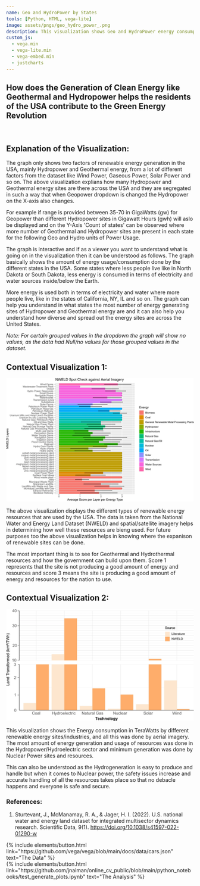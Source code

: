 ```yaml
---
name: Geo and HydroPower by States
tools: [Python, HTML, vega-lite]
image: assets/pngs/geo_hydro_power_.png
description: This visualization shows Geo and HydroPower energy consumption by States
custom_js:
  - vega.min
  - vega-lite.min
  - vega-embed.min
  - justcharts
---
```



## How does the Generation of Clean Energy like Geothermal and Hydropower helps the residents of the USA contribute to the Green Energy Revolution

<br>

<vegachart schema-url="{{ site.baseurl }}/assets/json/Geo_Hydropower_by_States.json" style="width: 100%"></vegachart>

## Explanation of the Visualization:

The graph only shows two factors of renewable energy generation in the USA, mainly Hydropower and Geothermal energy, from a lot of different factors from the dataset like Wind Power, Gaseous Power, Solar Power and so on. The above visualization explians how many Hydropower and Geothermal energy sites are there across the USA and they are segregated in such a way that when Geopower dropdown is changed the Hydropower on the X-axis also changes. 

For example if range is provided between 35-70 in GigaWatts (gw) for Geopower than different Hydropower sites in Gigawatt Hours (gwh) will aslo be displayed and on the Y-Axis 'Count of states' can be observed where more number of Geothermal and Hydropower sites are present in each state for the following Geo and Hydro units of Power Usage.  

The graph is interactive and if as a viewer you want to understand what is going on in the visualization then it can be understood as follows. The graph basically shows the amount of energy usage/consumption done by the different states in the USA. Some states where less people live like in North Dakota or South Dakota, less energy is consumed in terms of electricity and water sources inside/below the Earth. 

More energy is used both in terms of electricity and water where more people live, like in the states of California, NY, IL and so on. The graph can help you understand in what states the most number of energy generating sites of Hydropower and Geothermal energy are and it can also help you understand how diverse and spread out the energy sites are across the United States.

*Note: For certain grouped values in the dropdown the graph will show no values, as the data had Null/no values for those grouped values in the dataset.*

## Contextual Visualization 1:

<img src='/assets/pngs/usa_energy_consumption_&_generation_types.png'>

The above visualization displays the different types of renewable energy resources that are used by the USA. The data is taken from the National Water and Energy Land Dataset (NWELD) and spatial/satellite imagery helps in determining how well these resources are bieng used. For future purposes too the above visualization helps in knowing where the expanison of renewable sites can be done. 

The most important thing is to see for Geothermal and Hydrothermal resources and how the government can build upon them. Score 1 represents that the site is not producing a good amount of energy and resources and score 3 means the site is producing a good amount of energy and resources for the nation to use.


## Contextual Visualization 2:

<img src='/assets/pngs/usa_renewable_tech_usage.png'>

This visualization shows the Energy consumption in TeraWatts by different renewable energy sites/industries, and all this was done by aerial imagery. The most amount of energy generation and usage of resources was done in the Hydropower/Hydroelectric sector and minimum generation was done by Nuclear Power sites and resources. 

This can also be understood as the Hydrogeneration is easy to produce and handle but when it comes to Nuclear power, the safety issues increase and accurate handling of all the resources takes place so that no debacle happens and everyone is safe and secure.

### References:

1. Sturtevant, J., McManamay, R. A., & Jager, H. I. (2022). U.S. national water and energy land dataset for integrated multisector dynamics research. Scientific Data, 9(1). <https://doi.org/10.1038/s41597-022-01290-w>

<div class="left">
{% include elements/button.html link="https://github.com/vega/vega/blob/main/docs/data/cars.json" text="The Data" %}
</div>

<div class="right">
{% include elements/button.html link="https://github.com/jnaiman/online_cv_public/blob/main/python_notebooks/test_generate_plots.ipynb" text="The Analysis" %}
</div>

